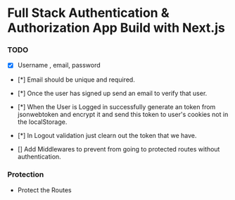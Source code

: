 # Full Stack Authentication & Authorization App Build with Next.js

### TODO

* [x] Username , email, password

* [*] Email should be unique and required.

* [*] Once the user has signed up send an email to verify that user.

* [*] When the User is Logged in successfully generate an token from jsonwebtoken and encrypt it and send this token to user's cookies not in the localStorage.

* [*] In Logout validation just clearn out the token that we have.


* [] Add Middlewares to prevent from going to protected routes without authentication.

### Protection

* Protect the Routes